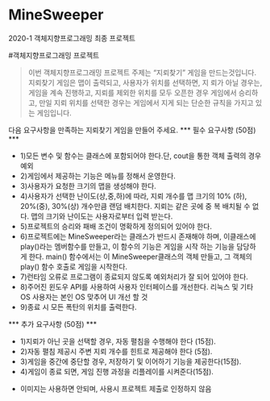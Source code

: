 # MineSweeper
2020-1 객체지향프로그래밍 최종 프로젝트 


#객체지향프로그래밍 프로젝트
> 이번 객체지향프로그래밍 프로젝트 주제는 “지뢰찾기” 게임을 만드는것입니다. 지뢰찾기 게임은 맵이 출력되고, 사용자가 위치를 선택하면, 지
> 뢰가 아닐 경우는, 게임을 계속 진행하고, 지뢰를 제외한 위치를 모두 오픈한 경우 게임에서 승리하고, 만일 지뢰 위치를 선택한 경우는 게임에서
> 지게 되는 단순한 규칙을 가지고 있는 게임입니다.


다음 요구사항을 만족하는 지뢰찾기 게임을 만들어 주세요. 
*** 필수 요구사항 (50점) ***
- 1)모든 변수 및 함수는 클래스에 포함되어야 한다.단, cout을 통한 객체 출력의 경우 예외
- 2)게임에서 제공하는 기능은 메뉴를 정해서 운영한다. 
- 3)사용자가 요청한 크기의 맵을 생성해야 한다. 
- 4)사용자가 선택한 난이도(상,중,하)에 따라, 지뢰 개수를 맵 크기의 10%
(하), 20%(중), 30%(상) 개수만큼 랜덤 배치한다. 지뢰는 같은 곳에 중
복 배치될 수 없다. 맵의 크기와 난이도는 사용자로부터 입력 받는다.
- 5)프로젝트의 승리와 패배 조건이 명확하게 정의되어 있어야 한다. 
- 6)프로젝트에는 MineSweeper라는 클래스가 반드시 존재해야 하며, 이클래스에 play()라는 멤버함수를 만들고, 이 함수의 기능은 게임을 시작
하는 기능을 담당하게 한다. main() 함수에서는 이 MineSweeper클래스의 객체 만들고, 그 객체의 play() 함수 호출로 게임을 시작한다. 
- 7)런타임 오류로 프로그램이 종료되지 않도록 예외처리가 잘 되어 있어야
한다. 
- 8)주어진 윈도우 API를 사용하여 사용자 인터페이스를 개선한다.
  리눅스 및 기타 OS 사용자는 본인 OS 맞추어 UI 개선 할 것
- 9)종료 시 모든 폭탄의 위치를 출력한다. 

*** 추가 요구사항 (50점) ***
- 1)지뢰가 아닌 곳을 선택할 경우, 자동 펼침을 수행해야 한다 (15점).
- 2)자동 펼침 제공시 주변 지뢰 개수를 힌트로 제공해야 한다 (5점).
- 3)게임을 중간에 중단할 경우, 저장하기 및 이어하기 기능을 제공한다(15점).
- 4)게임이 종료 되면, 게임 진행 과정을 리플레이를 시켜준다(15점).
* 이미지는 사용하면 안되며, 사용시 프로젝트 제출로 인정하지 않음
